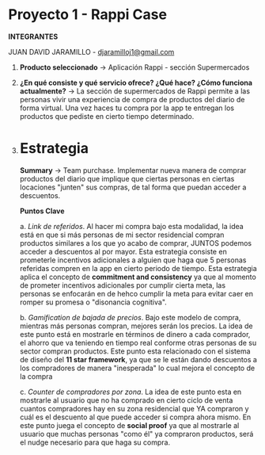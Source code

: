 # Proyecto 1 - Rappi Case

**INTEGRANTES**

JUAN DAVID JARAMILLO -
djaramilloj1@gmail.com

1. **Producto seleccionado** -> Aplicación Rappi - sección Supermercados

2. **¿En qué consiste y qué servicio ofrece? ¿Qué hace? ¿Cómo funciona actualmente?** -> La sección de supermercados de Rappi permite a las personas vivir una experiencia de compra de productos del diario de forma virtual. Una vez haces tu compra por la app te entregan los productos que pediste en cierto tiempo determinado.

3. # Estrategia

     **Summary** -> Team purchase. Implementar nueva manera de comprar productos del diario que implique que ciertas personas en ciertas locaciones "junten" sus compras, de tal forma que puedan acceder a descuentos.

     **Puntos Clave** 
     
     a. _Link de referidos_. Al hacer mi compra bajo esta modalidad, la idea está en que si más personas de mi sector residencial compran productos similares a los que yo acabo de comprar, JUNTOS podemos acceder a descuentos al por mayor. Esta estrategia consiste en prometerle incentivos adicionales a alguien que haga que 5 personas referidas compren en la app en cierto periodo de tiempo. Esta estrategia aplica el concepto de **commitment and consistency** ya que al momento de prometer incentivos adicionales por cumplir cierta meta, las personas se enfocarán en de hehco cumplir la meta para evitar caer en romper su promesa o "disonancia cognitiva".

     b. _Gamification de bajada de precios_. Bajo este modelo de compra, mientras más personas compran, mejores serán los precios. La idea de este punto está en mostrarle en términos de dinero a cada comprador, el ahorro que va teniendo en tiempo real conforme otras personas de su sector compran productos. Este punto esta relacionado con el sistema de diseño del **11 star framework**, ya que se le están dando descuentos a los compradores de manera "inesperada" lo cual mejora el concepto de la compra

     c. _Counter de compradores por zona_. La idea de este punto esta en mostrarle al usuario que no ha comprado en cierto ciclo de venta cuantos compradores hay en su zona residencial que YA compraron y cuál es el descuento al que puede acceder si compra ahora mismo. En este punto juega el concepto de **social proof** ya que al mostrarle al usuario que muchas personas "como él" ya compraron productos, será el nudge necesario para que haga su compra. 
